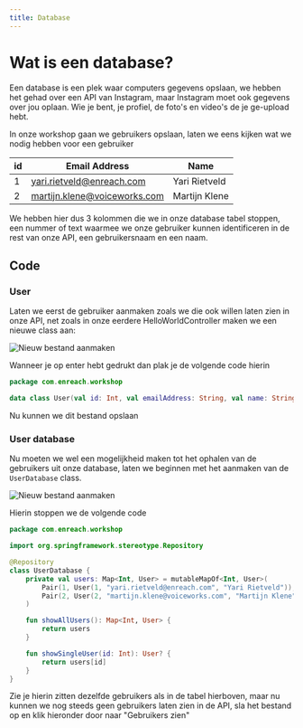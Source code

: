 ```yaml
---
title: Database
---
```


# Wat is een database?

Een database is een plek waar computers gegevens opslaan, we hebben het gehad over een API
van Instagram, maar Instagram moet ook gegevens over jou oplaan. Wie je bent, je profiel, de foto's en
video's de je ge-upload hebt.

In onze workshop gaan we gebruikers opslaan, laten we eens kijken wat we nodig hebben voor een gebruiker

| id  | Email Address                | Name          |
| --- | ---------------------------- | ------------- |
| 1   | yari.rietveld@enreach.com    | Yari Rietveld |
| 2   | martijn.klene@voiceworks.com | Martijn Klene |

We hebben hier dus 3 kolommen die we in onze database tabel stoppen, een nummer of text waarmee we onze gebruiker
kunnen identificeren in de rest van onze API, een gebruikersnaam en een naam.

## Code

### User
Laten we eerst de gebruiker aanmaken zoals we die ook willen laten zien in onze API, net zoals in onze
eerdere HelloWorldController maken we een nieuwe class aan:

![Nieuw bestand aanmaken](/user_class.png)

Wanneer je op enter hebt gedrukt dan plak je de volgende code hierin

``` kotlin
package com.enreach.workshop

data class User(val id: Int, val emailAddress: String, val name: String)
```

Nu kunnen we dit bestand opslaan

### User database
Nu moeten we wel een mogelijkheid maken tot het ophalen van de gebruikers uit onze database, laten we beginnen met het aanmaken
van de ``UserDatabase`` class.

![Nieuw bestand aanmaken](/user_database.png)

Hierin stoppen we de volgende code
``` kotlin
package com.enreach.workshop

import org.springframework.stereotype.Repository

@Repository
class UserDatabase {
    private val users: Map<Int, User> = mutableMapOf<Int, User>(
        Pair(1, User(1, "yari.rietveld@enreach.com", "Yari Rietveld")),
        Pair(2, User(2, "martijn.klene@voiceworks.com", "Martijn Klene"))
    )

    fun showAllUsers(): Map<Int, User> {
        return users
    }

    fun showSingleUser(id: Int): User? {
        return users[id]
    }
}
```

Zie je hierin zitten dezelfde gebruikers als in de tabel hierboven, maar nu kunnen we nog steeds geen
gebruikers laten zien in de API, sla het bestand op en klik hieronder door naar "Gebruikers zien"
